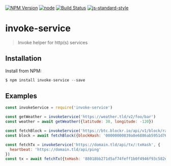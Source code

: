 [![NPM Version](https://img.shields.io/npm/v/micro-route.svg?style=flat-square)](https://www.npmjs.com/package/invoke-service)
[![node](https://img.shields.io/node/v/invoke-service.svg?style=flat-square)](https://www.npmjs.com/package/invoke-service)
[![Build Status](https://img.shields.io/travis/dotcypress/invoke-service.svg?branch=master&style=flat-square)](https://travis-ci.org/dotcypress/invoke-service)
[![js-standard-style](https://img.shields.io/badge/code%20style-standard-brightgreen.svg?style=flat-square)](http://standardjs.com/)

# invoke-service
>  Invoke helper for http(s) services

## Installation

Install from NPM:

```js
$ npm install invoke-service --save
```

## Examples

```js
const invokeService = require('invoke-service')

const getWeather = invokeService('https://weather.tld/v2/foo/bar')
const weather = await getWeather({latitude: 30, longitude: -120})

const fetchBlock = invokeService('https://btc.blockr.io/api/v1/block/raw/:blockHash')
const block = await fetchBlock({blockHash: '00000000839a8e6886ab5951d76f411475428afc90947ee320161bbf18eb6048'})

const fetchTx = invokeService('https://domain.tld/api/tx/:txHash', {
  heartbeat: 'https://domain.tld/api/ping'
})
const tx = await fetchTx({txHash: '88018bb271d5af74feff1b0f4946f93c582e87a8aeffcdb4e9dbd0e4a67d3a4b'})

```
